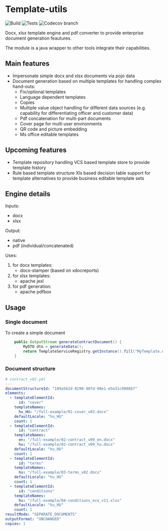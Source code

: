 # Template-utils

![Build](https://github.com/videki/template-utils/workflows/Build/badge.svg)
![Tests](https://github.com/videki/template-utils/workflows/Tests/badge.svg)
![Codecov branch](https://img.shields.io/codecov/c/github/videki/template-utils/master?label=Coverage)

Docx, xlsx template engine and pdf converter to provide enterprise document generation feautures.

The module is a java wrapper to other tools integrate their capabilities.

## Main features

- Impersonate simple docx and xlsx documents via pojo data
- Document generation based on multiple templates for handling complex hand-outs:
    - Fix/optional templates
    - Language dependent templates
    - Copies
    - Multiple value object handling for different data sources (e.g. capability for differentiating officer and customer data)
    - Pdf concatenation for multi-part documents 
    - Cover page for multi user environments
    - QR code and picture embedding
    - Ms office editable templates
    
## Upcoming features

- Template repository handling
    VCS based template store to provide template history
- Rule based template structure 
    Xls based decision table support for template alternatives to provide business editable template sets  
     

## Engine details

Inputs:
- docx
- xlsx

Output:
- native
- pdf (individual/concatenated)

Uses:
1. for docx templates:
    - docx-stamper (based on xdocreports)
2. for xlsx templates:
    - apache jexl
3. for pdf generation:
    - apache pdfbox

## Usage

### Single document

To create a simple document 

```java
    public OutputStream generateContractDocument() {
        MyDTO dto = generateData();
        return TemplateServiceRegistry.getInstance().fill("MyTemplate.docx", dto, OutputFormat.PDF);
    }
```
    
### Document structure

```yaml
# contract_v02.yml
---
documentStructureId: "109a562d-8290-407d-98e1-e5e31c9808b7"
elements:
  - templateElementId:
      id: "cover"
    templateNames:
      hu_HU: "/full-example/01-cover_v03.docx"
    defaultLocale: "hu_HU"
    count: 1
  - templateElementId:
      id: "contract"
    templateNames:
      en: "/full-example/02-contract_v09_en.docx"
      hu: "/full-example/02-contract_v09_hu.docx"
    defaultLocale: "hu_HU"
    count: 1
  - templateElementId:
      id: "terms"
    templateNames:
      hu: "/full-example/03-terms_v02.docx"
    defaultLocale: "hu_HU"
    count: 1
  - templateElementId:
      id: "conditions"
    templateNames:
      hu: "/full-example/04-conditions_eco_v11.xlsx"
    defaultLocale: "hu_HU"
    count: 1
resultMode: "SEPARATE_DOCUMENTS"
outputFormat: "UNCHANGED"
copies: 1

```
